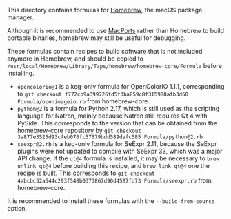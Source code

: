 This directory contains formulas for [Homebrew](https://brew.sh), the macOS package manager.

Although it is recommended to use [MacPorts](https://www.macports.org/) rather than Homebrew to build portable binaries, homebrew may still be useful for debugging.

These formulas contain recipes to build software that is not included anymore in Homebrew, and should be copied to `/usr/local/Homebrew/Library/Taps/homebrew/homebrew-core/Formula` before installing.

- `opencolorio@1` is a keg-only formula for OpenColorIO 1.1.1, corresponding to `git checkout f772cb9a399726fd5f3ba859c8f315988afb3d60 Formula/openimageio.rb` from homebrew-core.
- `python@2` is a formula for Python 2.17, which is still used as the scripting language for Natron, mainly because Natron still requires Qt 4 with PySide. This corresponds to the version that can be obtained from the homebrew-core repository by `git checkout 3a877e3525d93cfeb076fc57579bdd589defc585 Formula/python@2.rb`
- `seexpr@2.rb` is a keg-only formula for SeExpr 2.11, because the SeExpr plugins were not updated to compile with SeExpr 33, which was a major API change. If the `qt@4` formula is installed, it may be necessary to `brew unlink qt@4` before building this recipe, and `brew link qt@4` one the recipe is built. This corresponds to `git checkout 4abcbc52a544c293f548b0373867d90d4587fd73 Formula/seexpr.rb` from homebrew-core.

It is recommended to install these formulas with the `--build-from-source` option.


